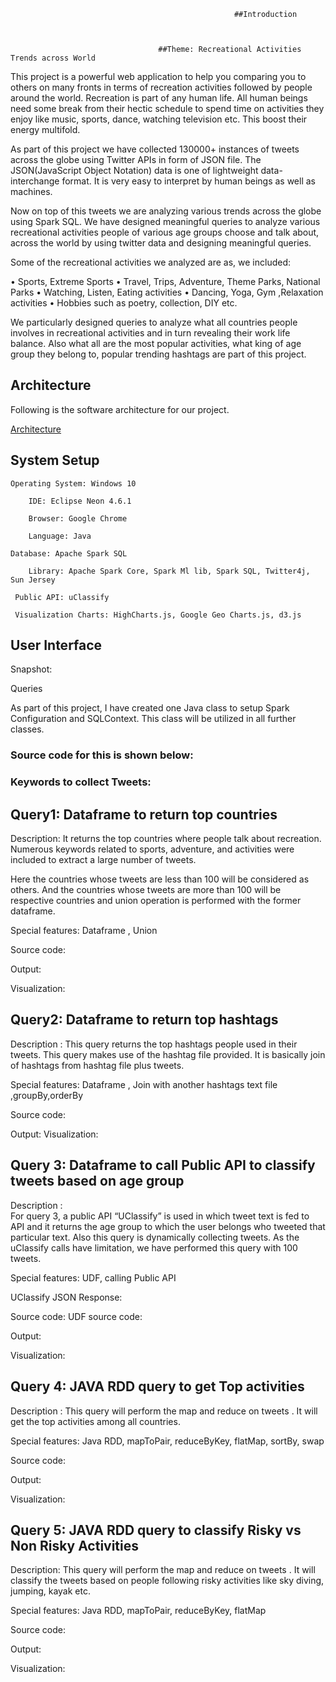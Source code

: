                                                       ##Introduction



                                     ##Theme: Recreational Activities Trends across World

This project is a powerful web application to help you comparing you to others on many fronts in terms of recreation activities followed by people around the world. Recreation is part of any human life. All human beings need some break from their hectic schedule to spend time on activities they enjoy like music, sports, dance, watching television etc. This boost their energy multifold. 

As part of this project we have collected 130000+ instances of tweets across the globe using Twitter APIs in form of JSON file. The JSON(JavaScript Object Notation) data is one of lightweight data-interchange format. It is very easy to interpret by human beings as well as machines.

Now on top of this tweets we are analyzing various trends across the globe using Spark SQL.
We have designed meaningful queries to analyze various recreational activities people of various age groups choose and talk about, across the world by using twitter data
and designing meaningful queries. 

Some of the recreational activities we analyzed are as, we included:

•	Sports, Extreme Sports
•	Travel, Trips, Adventure, Theme Parks, National Parks
•	Watching, Listen, Eating activities
•	Dancing, Yoga, Gym ,Relaxation activities
•	Hobbies such as poetry, collection, DIY etc. 


We particularly designed queries to analyze what all countries people involves in recreational activities and in turn revealing their work life balance. Also what all are the most popular activities, what king of age group they belong to, popular trending hashtags are part of this project.

## Architecture

Following is the software architecture for our project.



[Architecture](https://github.com/rashmitripathi/TwitterTrendAnalysis_BigData/blob/master/documentation/architecture.jpg)



## System Setup


  	Operating System: Windows 10	

		IDE: Eclipse Neon 4.6.1

		Browser: Google Chrome

		Language: Java
                            
    Database: Apache Spark SQL

		Library: Apache Spark Core, Spark Ml lib, Spark SQL, Twitter4j, Sun Jersey
                           
     Public API: uClassify

     Visualization Charts: HighCharts.js, Google Geo Charts.js, d3.js

                           



## User Interface

Snapshot:


Queries


As part of this project, I have created one Java class to setup Spark Configuration and SQLContext. This class will be utilized in all further classes.

### Source code for this is shown below:

 




### Keywords to collect Tweets: 
 


## Query1: Dataframe to return top countries
 
Description: It returns the top countries where people talk about recreation.
Numerous keywords related to sports, adventure, and activities were included to extract a large number of tweets.

Here the countries whose tweets are less than 100 will be considered as others.
And the countries whose tweets are more than 100 will be respective countries and union operation is performed with the former dataframe.

Special features: Dataframe , Union

Source code:


Output:


Visualization:

## Query2: Dataframe to return top hashtags

 
Description :  This query returns the top hashtags people used in their tweets.
This query makes use of the hashtag file provided. It is basically join of hashtags from hashtag file plus tweets.

Special features: Dataframe , Join with another hashtags text file ,groupBy,orderBy

Source code:

Output:
Visualization:

 

## Query 3: Dataframe to call Public API to classify tweets based                 on age group
 
Description :  
For query 3, a public API “UClassify” is used in which tweet text is fed to API and it returns the age group to which  the user belongs who tweeted that particular text. Also this query is dynamically collecting tweets. As the uClassify calls have limitation, we have performed this query with 100 tweets. 

Special features: UDF, calling Public API

UClassify JSON Response:

 

Source code: UDF source code:


 


Output:


 

Visualization:

 






















## Query 4: JAVA RDD query to get Top activities


Description :  This query will perform the map and reduce on tweets . It will get the top activities among all countries.

Special features:  Java RDD, mapToPair, reduceByKey, flatMap, sortBy, swap


Source code:

 






Output:

 



Visualization:


 


## Query 5: JAVA RDD query to classify Risky vs Non Risky Activities

Description:  This query will perform the map and reduce on tweets . It will classify the tweets based on people following risky activities like sky diving, jumping, kayak etc.

Special features: Java RDD, mapToPair, reduceByKey, flatMap

Source code:
 

Output:
 
Visualization:

 

